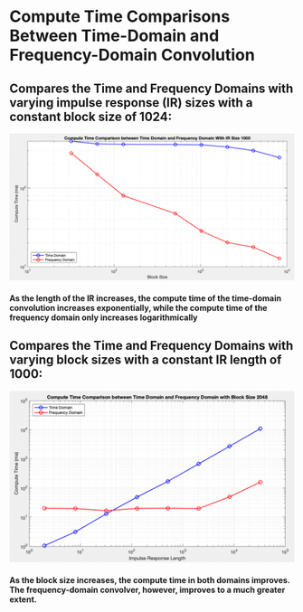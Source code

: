 # Compute Time Comparisons Between Time-Domain and Frequency-Domain Convolution

## Compares the Time and Frequency Domains with varying impulse response (IR) sizes with a constant block size of 1024:
![Image Title](https://raw.githubusercontent.com/DavidJones10/ase-2024/main/Assets/IR-Length-Plots.png)
#### As the length of the IR increases, the compute time of the time-domain convolution increases exponentially, while the compute time of the frequency domain only increases logarithmically

## Compares the Time and Frequency Domains with varying block sizes with a constant IR length of 1000:
![Image Title](https://raw.githubusercontent.com/DavidJones10/ase-2024/main/Assets/Block-Size-Plots.png)
#### As the block size increases, the compute time in both domains improves. The frequency-domain convolver, however, improves to a much greater extent.


